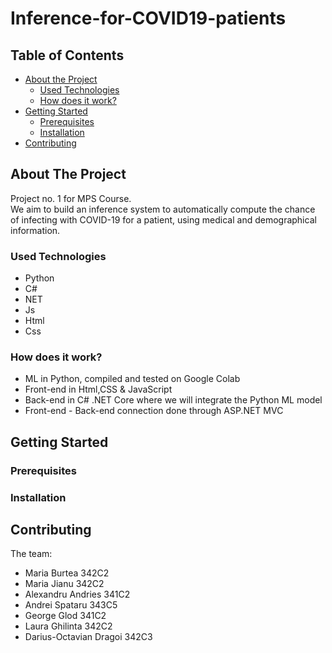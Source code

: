 # Inference-for-COVID19-patients

<!-- TABLE OF CONTENTS -->
## Table of Contents

* [About the Project](#about-the-project)
  * [Used Technologies](#usedtechnologies)
  * [How does it work? ](#howitworks)
* [Getting Started](#getting-started)
  * [Prerequisites](#prerequisites)
  * [Installation](#installation)
* [Contributing](#contributing)

<!-- ABOUT THE PROJECT -->
## About The Project

Project no. 1 for MPS Course.\
We aim to build an inference system to automatically compute the chance of infecting with COVID-19 for a patient, using medical and demographical information.

### Used Technologies

 * Python
 * C# 
 * NET
 * Js
 * Html
 * Css

### How does it work?
 
 * ML in Python, compiled and tested on Google Colab
 * Front-end in Html,CSS & JavaScript
 * Back-end in C# .NET Core where we will integrate the Python ML model
 * Front-end - Back-end connection done through ASP.NET MVC
 
## Getting Started

### Prerequisites

### Installation

## Contributing

The team:

* Maria Burtea 342C2
* Maria Jianu 342C2
* Alexandru Andries 341C2
* Andrei Spataru 343C5
* George Glod 341C2
* Laura Ghilinta 342C2
* Darius-Octavian Dragoi 342C3
